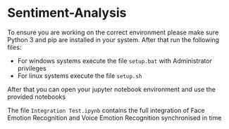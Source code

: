 # Sentiment-Analysis

To ensure you are working on the correct environment please make sure Python 3 and pip are installed in your system. After that run the following files:
- For windows systems execute the file <code>setup.bat</code> with Administrator privileges
- For linux systems execute the file <code>setup.sh</code>

After that you can open your jupyter notebook environment and use the provided notebooks

The file <code>Integration Test.ipynb</code> contains the full integration of Face Emotion Recognition and Voice Emotion Recognition synchronised in time
